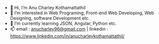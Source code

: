- 👋 Hi, I’m Anu Charley Kothamattathil
- 👀 I’m interested in Web Programing, Front-end Web Developing, Web Designing, software Development etc.
- 🌱 I’m currently learning JSON, Angular, Python etc.
- 📫 email : anucharley96@gmail.com | linkedin : https://www.linkedin.com/in/anucharleykothamattathil/ 

<!---
anuck/anuck is a ✨ special ✨ repository because its `README.md` (this file) appears on your GitHub profile.
You can click the Preview link to take a look at your changes.
--->
